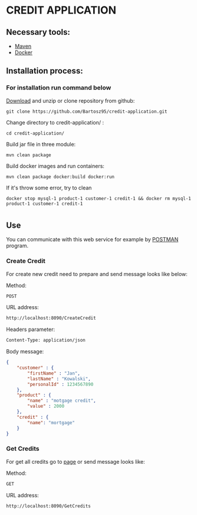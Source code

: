 # CREDIT APPLICATION
## Necessary tools:
* [Maven](https://maven.apache.org/)
* [Docker](https://www.docker.com/)

## Installation process:
### For installation run command below
[Download](https://github.com/Bartosz95/credit-application/archive/master.zip) and unzip or clone repository from github:
```shell script
git clone https://github.com/Bartosz95/credit-application.git
```
Change directory to credit-application/ :
```shell script
cd credit-application/
```
Build jar file in three module:
```shell script
mvn clean package
```
Build docker images and run containers: 
```shell script
mvn clean package docker:build docker:run
```
If it's throw some error, try to clean
```shell script
docker stop mysql-1 product-1 customer-1 credit-1 && docker rm mysql-1 product-1 customer-1 credit-1
```
#
## Use 
You can communicate with this web service for example by [POSTMAN](https://www.getpostman.com/) program.
### Create Credit
For create new credit need to prepare and send message looks like below:

Method:
```html
POST
```
URL address:
```html
http://localhost:8090/CreateCredit
```
Headers parameter:
```html
Content-Type: application/json
```
Body message:
```json
{
	"customer" : {
		"firstName" : "Jan",
		"lastName" : "Kowalski",
		"personalId" : 1234567890
	},
	"product" : {
        "name" : "motgage credit",
        "value" : 2000
    },
    "credit" : {
		"name": "mortgage"
	}
}
```
### Get Credits
For get all credits go to [page](http://localhost:8090/GetCredits) or send message looks like:

Method:
```html
GET
```
URL address:
```html
http://localhost:8090/GetCredits
```
